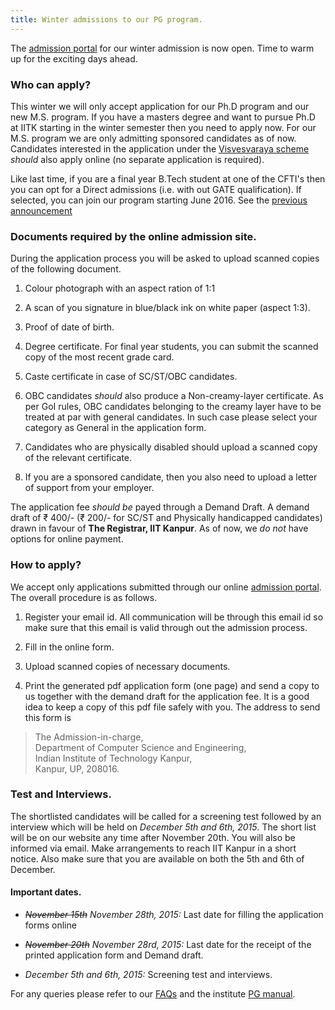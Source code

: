 ```yaml
---
title: Winter admissions to our PG program.
---
```


The [admission portal] for our winter admission is now open. Time to
warm up for the exciting days ahead.

<!--more-->

### Who can apply?

This winter we will only accept application for our Ph.D program and
our new M.S. program. If you have a masters degree and want to pursue
Ph.D at IITK starting in the winter semester then you need to apply
now. For our M.S. program we are only admitting sponsored candidates
as of now. Candidates interested in the application under the
[Visvesvaraya scheme][vishy-scheme] *should* also apply online (no
separate application is required).

Like last time, if you are a final year B.Tech student at one of the
CFTI's then you can opt for a Direct admissions (i.e. with out GATE
qualification). If selected, you can join our program starting
June 2016. See the [previous announcement][direct-phd]


### Documents required by the online admission site.

During the application process you will be asked to upload scanned
copies of the following document.

1. Colour photograph with an aspect ration of 1:1

2. A scan of you signature in blue/black ink on white paper (aspect
   1:3).

3. Proof of date of birth.

4. Degree certificate. For final year students, you can submit the
   scanned copy of the most recent grade card.

5. Caste certificate in case of SC/ST/OBC candidates.

6. OBC candidates *should* also produce a Non-creamy-layer
   certificate. As per GoI rules, OBC candidates belonging to the
   creamy layer have to be treated at par with general candidates. In
   such case please select your category as General in the application
   form.

7. Candidates who are physically disabled should upload a scanned copy of
   the relevant certificate.

8. If you are a sponsored candidate, then you also need to upload a
   letter of support from your employer.

The application fee *should be* payed through a Demand Draft. A demand
draft of ₹ 400/- (₹ 200/- for SC/ST and Physically handicapped
candidates) drawn in favour of **The Registrar, IIT Kanpur**. As of
now, we *do not* have options for online payment.

### How to apply?

We accept only applications submitted through our online
[admission portal]. The overall procedure is as follows.

1. Register your email id. All communication will be through this
   email id so make sure that this email is valid through out the
   admission process.

2. Fill in the online form.

3. Upload scanned copies of necessary documents.

4. Print the generated pdf application form (one page) and send a copy
   to us together with the demand draft for the application fee. It is
   a good idea to keep a copy of this pdf file safely with you. The
   address to send this form is

> The Admission-in-charge,\
> Department of Computer Science and Engineering,\
> Indian Institute of Technology Kanpur,\
> Kanpur, UP, 208016.


### Test and Interviews.

The shortlisted candidates will be called for a screening test
followed by an interview which will be held on *December 5th and 6th,
2015*. The short list will be on our website any time after November
20th. You will also be informed via email. Make arrangements to reach
IIT Kanpur in a short notice. Also make sure that you are available on
both the 5th and 6th of December.

#### Important dates.

- *~~November 15th~~ November 28th, 2015:* Last date for filling the application forms online

- *~~November 20th~~ November 28rd, 2015:* Last date for the receipt of the printed
  application form and Demand draft.

- *December 5th and 6th, 2015:* Screening test and interviews.


For any queries please refer to our [FAQs](/faq.html) and the
institute [PG manual].


[GATE]: <http://en.wikipedia.org/wiki/Graduate_Aptitude_Test_in_Engineering>
[PG manual]: <http://www.iitk.ac.in/doaa/PG%20Manual%20Final.pdf> "PG Manual"
[direct-phd]: </announcements/2014-09-29-Direct-Admission-without-GATE/>
[travel]: </travel> "Reaching IIT Kanpur"
[doaa]: <http://www.iitk.ac.in/doaa/DOAA/admissions.html>
[vishy-scheme]: </announcements/2015-07-02-Visvesvaraya-PhD-Scheme>



[admission portal]: <http://admissions.cse.iitk.ac.in>
[PG manual]: <http://www.iitk.ac.in/doaa/PG%20Manual%20Final.pdf> "PG Manual"
[cfti]: <http://mhrd.gov.in/technical-education-1>
